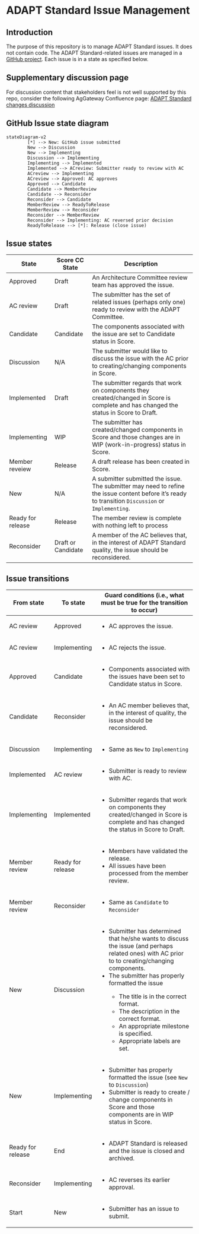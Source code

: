 # ADAPT Standard Issue Management

## Introduction

The purpose of this repository is to manage ADAPT Standard issues. It does not contain code. The ADAPT Standard-related issues are managed in a [GitHub project](https://github.com/ADAPT/Standard/projects/1). Each issue is in a state as specified below.

## Supplementary discussion page

For discussion content that stakeholders feel is not well supported by this repo, consider the following AgGateway Confluence page: [ADAPT Standard changes discussion](https://aggateway.atlassian.net/wiki/x/AwDGxg)

## GitHub Issue state diagram

```mermaid
stateDiagram-v2
        [*] --> New: GitHub issue submitted
        New --> Discussion
        New --> Implementing
        Discussion --> Implementing
        Implementing --> Implemented
        Implemented --> ACreview: Submitter ready to review with AC
        ACreview --> Implementing
        ACreview --> Approved: AC approves
        Approved --> Candidate
        Candidate --> MemberReview
        Candidate --> Reconsider
        Reconsider --> Candidate
        MemberReview --> ReadyToRelease
        MemberReview --> Reconsider
        Reconsider --> MemberReview
        Reconsider --> Implementing: AC reversed prior decision
        ReadyToRelease --> [*]: Release (close issue)
```

## Issue states

State | Score CC State | Description
--- | --- | ---
Approved | Draft | An Architecture Committee review team has approved the issue.
AC review | Draft | The submitter has the set of related issues (perhaps only one) ready to review with the ADAPT Committee.
Candidate | Candidate | The components associated with the issue are set to Candidate status in Score.
Discussion | N/A | The submitter would like to discuss the issue with the AC prior to creating/changing components in Score.
Implemented | Draft | The submitter regards that work on components they created/changed in Score is complete and has changed the status in Score to Draft.
Implementing | WIP | The submitter has created/changed components in Score and those changes are in WIP (work-in-progress) status in Score.
Member reveiew | Release | A draft release has been created in Score.
New | N/A | A submitter submitted the issue. The submitter may need to refine the issue content before it’s ready to transition `Discussion` or `Implementing`.
Ready for release | Release | The member review is complete with nothing left to process
Reconsider | Draft or Candidate | A member of the AC believes that, in the interest of ADAPT Standard quality, the issue should be reconsidered.

## Issue transitions

From state | To state | Guard conditions (i.e., what must be true for the transition to occur)
--- | --- | ---
AC review | Approved | <ul><li>AC approves the issue.</li></ul>
AC review | Implementing | <ul><li>AC rejects the issue.</li></ul>
Approved | Candidate | <ul><li>Components associated with the issues have been set to Candidate status in Score.</li></ul>
Candidate | Reconsider | <ul><li>An AC member believes that, in the interest of quality, the issue should be reconsidered.</li></ul>
Discussion | Implementing | <ul><li>Same as `New` to `Implementing`</li></ul>
Implemented | AC review | <ul><li>Submitter is ready to review with AC.</li></ul>
Implementing | Implemented | <ul><li>Submitter regards that work on components they created/changed in Score is complete and has changed the status in Score to Draft.</li></ul>
Member review | Ready for release | <ul><li>Members have validated the release.</li><li>All issues have been processed from the member review.</li></ul>
Member review | Reconsider | <ul><li>Same as `Candidate` to `Reconsider`</li></ul>
New | Discussion | <ul><li>Submitter has determined that he/she wants to discuss the issue (and perhaps related ones) with AC prior to to creating/changing components.</li><li>The submitter has properly formatted the issue</li><ul><li>The title is in the correct format.</li><li>The description in the correct format.</li><li>An appropriate milestone is specified.</li><li>Appropriate labels are set.</ul></ul>
New | Implementing | <ul><li>Submitter has properly formatted the issue (see `New` to `Discussion`)</li><li>Submitter is ready to create / change components in Score and those components are in WIP status in Score.</li></ul>
Ready for release | End | <ul><li>ADAPT Standard is released and the issue is closed and archived.</li></ul>
Reconsider | Implementing | <ul><li>AC reverses its earlier approval.</li></ul>
Start | New | <ul><li>Submitter has an issue to submit.</li></ul>
